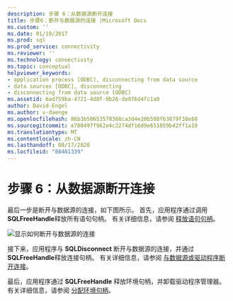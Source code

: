 ```yaml
---
description: 步骤 6：从数据源断开连接
title: 步骤6：断开与数据源的连接 |Microsoft Docs
ms.custom: ''
ms.date: 01/19/2017
ms.prod: sql
ms.prod_service: connectivity
ms.reviewer: ''
ms.technology: connectivity
ms.topic: conceptual
helpviewer_keywords:
- application process [ODBC], disconnecting from data source
- data sources [ODBC], disconnecting
- disconnecting from data source [ODBC]
ms.assetid: 6ad759ba-4721-4d8f-9b26-de976d4fc1a0
author: David-Engel
ms.author: v-daenge
ms.openlocfilehash: 06b3b50653578388ca3d4e20b598f63879f38e88
ms.sourcegitcommit: e700497f962e4c2274df16d9e651059b42ff1a10
ms.translationtype: MT
ms.contentlocale: zh-CN
ms.lasthandoff: 08/17/2020
ms.locfileid: "88461339"
---
```

# <a name="step-6-disconnect-from-the-data-source"></a>步骤 6：从数据源断开连接
最后一步是断开与数据源的连接，如下图所示。 首先，应用程序通过调用 **SQLFreeHandle**释放所有语句句柄。 有关详细信息，请参阅 [释放语句句柄](../../../odbc/reference/develop-app/freeing-a-statement-handle-odbc.md)。  
  
 ![显示如何断开与数据源的连接](../../../odbc/reference/develop-app/media/pr17.gif "pr17")  
  
 接下来，应用程序与 **SQLDisconnect** 断开与数据源的连接，并通过 **SQLFreeHandle**释放连接句柄。 有关详细信息，请参阅 [与数据源或驱动程序断开连接](../../../odbc/reference/develop-app/disconnecting-from-a-data-source-or-driver.md)。  
  
 最后，应用程序通过 **SQLFreeHandle** 释放环境句柄，并卸载驱动程序管理器。 有关详细信息，请参阅 [分配环境句柄](../../../odbc/reference/develop-app/allocating-the-environment-handle.md)。
